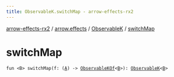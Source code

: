 ```yaml
---
title: ObservableK.switchMap - arrow-effects-rx2
---
```


[arrow-effects-rx2](../../index.html) / [arrow.effects](../index.html) / [ObservableK](index.html) / [switchMap](./switch-map.html)

# switchMap

`fun <B> switchMap(f: (`[`A`](index.html#A)`) -> `[`ObservableKOf`](../-observable-k-of.html)`<`[`B`](switch-map.html#B)`>): `[`ObservableK`](index.html)`<`[`B`](switch-map.html#B)`>`